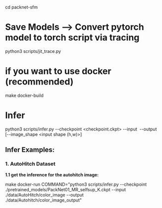 cd packnet-sfm
# Save Models --> Convert pytorch model to torch script via tracing
python3 scripts/jit_trace.py

# if you want to use docker (recommended)
make docker-build

# Infer
python3 scripts/infer.py --checkpoint <checkpoint.ckpt> --input <image or folder> --output <image or folder> [--image_shape <input shape (h,w)>]

## Infer Examples:
### 1. AutoHitch Dataset
**1.1 get the inference for the autohitch image:**
  
make docker-run COMMAND="python3 scripts/infer.py --checkpoint ./pretrained_models/PackNet01_MR_selfsup_K.ckpt --input ./data/AutoHitch/color_image --output ./data/Autohitch/color_image_output"
